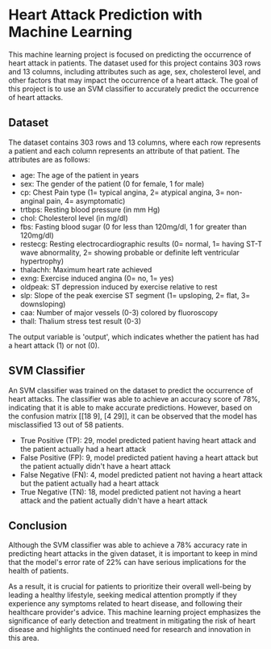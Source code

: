 # Heart Attack Prediction with Machine Learning
This machine learning project is focused on predicting the occurrence of heart attack in patients. The dataset used for this project contains 303 rows and 13 columns, including attributes such as age, sex, cholesterol level, and other factors that may impact the occurrence of a heart attack. The goal of this project is to use an SVM classifier to accurately predict the occurrence of heart attacks.

## Dataset
The dataset contains 303 rows and 13 columns, where each row represents a patient and each column represents an attribute of that patient. The attributes are as follows:

* age: The age of the patient in years
* sex: The gender of the patient (0 for female, 1 for male)
* cp: Chest Pain type (1= typical angina, 2= atypical angina, 3= non-anginal pain, 4= asymptomatic)
* trtbps: Resting blood pressure (in mm Hg)
* chol: Cholesterol level (in mg/dl)
* fbs: Fasting blood sugar (0 for less than 120mg/dl, 1 for greater than 120mg/dl)
* restecg: Resting electrocardiographic results (0= normal, 1= having ST-T wave abnormality, 2= showing probable or definite left ventricular hypertrophy)
* thalachh: Maximum heart rate achieved
* exng: Exercise induced angina (0= no, 1= yes)
* oldpeak: ST depression induced by exercise relative to rest
* slp: Slope of the peak exercise ST segment (1= upsloping, 2= flat, 3= downsloping)
* caa: Number of major vessels (0-3) colored by fluoroscopy
* thall: Thalium stress test result (0-3)

The output variable is 'output', which indicates whether the patient has had a heart attack (1) or not (0).

## SVM Classifier

An SVM classifier was trained on the dataset to predict the occurrence of heart attacks. The classifier was able to achieve an accuracy score of 78%, indicating that it is able to make accurate predictions. However, based on the confusion matrix [[18 9], [4 29]], it can be observed that the model has misclassified 13 out of 58 patients.

* True Positive (TP): 29, model predicted patient having heart attack and the patient actually had a heart attack
* False Positive (FP): 9, model predicted patient having a heart attack but the patient actually didn't have a heart attack
* False Negative (FN): 4, model predicted patient not having a heart attack but the patient actually had a heart attack
* True Negative (TN): 18, model predicted patient not having a heart attack and the patient actually didn't have a heart attack

## Conclusion
Although the SVM classifier was able to achieve a 78% accuracy rate in predicting heart attacks in the given dataset, it is important to keep in mind that the model's error rate of 22% can have serious implications for the health of patients.

As a result, it is crucial for patients to prioritize their overall well-being by leading a healthy lifestyle, seeking medical attention promptly if they experience any symptoms related to heart disease, and following their healthcare provider's advice. This machine learning project emphasizes the significance of early detection and treatment in mitigating the risk of heart disease and highlights the continued need for research and innovation in this area.
